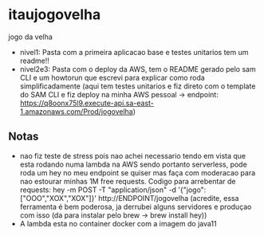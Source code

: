 # itaujogovelha
jogo da velha


* nivel1: Pasta com a primeira aplicacao base e testes unitarios tem um readme!!
* nivel2e3: Pasta com o deploy da AWS, tem o README gerado pelo sam CLI e um howtorun que escrevi para explicar como roda simplificadamente (aqui tem testes unitarios e fiz direto com o template do SAM CLI e fiz deploy na minha AWS pessoal -> endpoint: https://q8oonx75l9.execute-api.sa-east-1.amazonaws.com/Prod/jogovelha)

## Notas
* nao fiz teste de stress pois nao achei necessario tendo em vista que esta rodando numa lambda na AWS sendo portanto serverless, pode roda um hey no meu endpoint se quiser mas faça com moderacao para nao estourar minhas 1M free requests. Codigo para arrebentar de requests: hey -m POST -T "application/json" -d '{"jogo": ["OOO","XOX","XOX"]}' http://ENDPOINT/jogovelha (acredite, essa ferramenta é bem poderosa, ja derrubei alguns servidores e produçao com isso (da para instalar pelo brew -> brew install hey))
* A lambda esta no container docker com a imagem do java11
